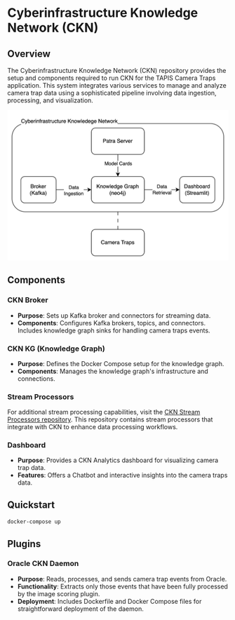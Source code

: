 # Cyberinfrastructure Knowledge Network (CKN)

## Overview

The Cyberinfrastructure Knowledge Network (CKN) repository provides the setup and components required to run CKN for the TAPIS Camera Traps application. This system integrates various services to manage and analyze camera trap data using a sophisticated pipeline involving data ingestion, processing, and visualization.

![CKN Design](image-1.png)

## Components

### CKN Broker
- **Purpose**: Sets up Kafka broker and connectors for streaming data.
- **Components**: Configures Kafka brokers, topics, and connectors. Includes knowledge graph sinks for handling camera traps events.

### CKN KG (Knowledge Graph)
- **Purpose**: Defines the Docker Compose setup for the knowledge graph.
- **Components**: Manages the knowledge graph's infrastructure and connections.

### Stream Processors
For additional stream processing capabilities, visit the [CKN Stream Processors repository](https://github.com/Data-to-Insight-Center/ckn-stream-processors). This repository contains stream processors that integrate with CKN to enhance data processing workflows.

### Dashboard
- **Purpose**: Provides a CKN Analytics dashboard for visualizing camera trap data.
- **Features**: Offers a Chatbot and interactive insights into the camera traps data.

## Quickstart
```bash
docker-compose up
```

## Plugins
### Oracle CKN Daemon
- **Purpose**: Reads, processes, and sends camera trap events from Oracle.
- **Functionality**: Extracts only those events that have been fully processed by the image scoring plugin.
- **Deployment**: Includes Dockerfile and Docker Compose files for straightforward deployment of the daemon.
